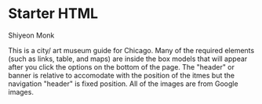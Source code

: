 # Starter HTML
Shiyeon Monk

This is a city/ art museum guide for Chicago. Many of the required elements (such as links, table, and maps) are inside the box models that will appear after you click the options on the bottom of the page. The "header" or banner is relative to accomodate with the position of the itmes but the navigation "header" is fixed position. All of the images are from Google images.
